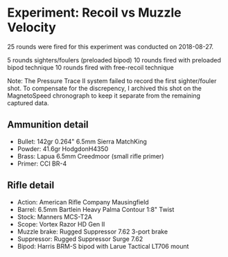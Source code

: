 # Experiment: Recoil vs Muzzle Velocity

25 rounds were fired for this experiment was conducted on 2018-08-27.

5 rounds sighters/foulers (preloaded bipod)
10 rounds fired with preloaded bipod technique
10 rounds fired with free-recoil technique

Note: The Pressure Trace II system failed to record the first sighter/fouler shot. To compensate for the discrepency, I archived this shot on the MagnetoSpeed chronograph to keep it separate from the remaining captured data.

## Ammunition detail

- Bullet: 142gr 0.264" 6.5mm Sierra MatchKing
- Powder: 41.6gr HodgdonH4350
- Brass: Lapua 6.5mm Creedmoor (small rifle primer)
- Primer: CCI BR-4

## Rifle detail

- Action: American Rifle Company Mausingfield
- Barrel: 6.5mm Bartlein Heavy Palma Contour 1:8" Twist
- Stock: Manners MCS-T2A
- Scope: Vortex Razor HD Gen II
- Muzzle brake: Rugged Suppressor 7.62 3-port brake
- Suppressor: Rugged Suppressor Surge 7.62
- Bipod: Harris BRM-S bipod with Larue Tactical LT706 mount
